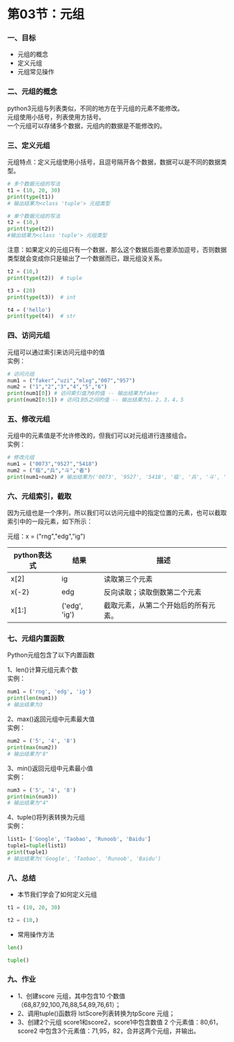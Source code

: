 # 第03节：元组

### 一、目标

- 元组的概念
- 定义元组
- 元组常见操作

### 二、元组的概念
python3元组与列表类似，不同的地方在于元组的元素不能修改。  
元组使用小括号，列表使用方括号。  
一个元组可以存储多个数据，元组内的数据是不能修改的。  
### 三、定义元组
元组特点：定义元组使用小括号，且逗号隔开各个数据，数据可以是不同的数据类型。  
``` python
# 多个数据元组的写法
t1 = (10, 20, 30)
print(type(t1))
# 输出结果为<class 'tuple'> 元组类型

# 单个数据元组的写法
t2 = (10,)
print(type(t2))
#输出结果为<class 'tuple'> 元组类型 

```
注意：如果定义的元组只有一个数据，那么这个数据后面也要添加逗号，否则数据类型就会变成你只是输出了一个数据而已，跟元组没关系。  

``` python
t2 = (10,)
print(type(t2))  # tuple

t3 = (20)
print(type(t3))  # int

t4 = ('hello')
print(type(t4))  # str
```
### 四、访问元组
元组可以通过索引来访问元组中的值  
实例：  
``` python
# 访问元组
num1 = ("faker","uzi","mlxg","007","957")
num2 = ("1","2","3","4","5","6")
print(num1[0]) # 访问索引值为0的值 -- 输出结果为faker
print(num2[0:5]) # 访问1到5之间的值 -- 输出结果为1，2，3，4，5
```
### 五、修改元组
元组中的元素值是不允许修改的，但我们可以对元组进行连接组合。  
实例：  
``` python
# 修改元组
num1 = ("0073","9527","5418")
num2 = ("临","兵","斗","者")
print(num1+num2) # 输出结果为('0073', '9527', '5418', '临', '兵', '斗', '者')
```
### 六、元组索引，截取
因为元组也是一个序列，所以我们可以访问元组中的指定位置的元素，也可以截取索引中的一段元素，如下所示：  

元组：x = ("rng","edg","ig")  

|python表达式 |结果 |描述 |    
|-------|-------|-------|    
|x[2]|ig|读取第三个元素|  
|x{-2}|edg|反向读取；读取倒数第二个元素|  
|x[1:]|('edg', 'ig')|截取元素，从第二个开始后的所有元素。|

### 七、元组内置函数
Python元组包含了以下内置函数  

1、len()计算元组元素个数  
实例：  
``` python
num1 = ('rng', 'edg', 'ig')
print(len(num1))
# 输出结果为3
```
2、max()返回元组中元素最大值  
实例：  
``` python
num2 = ('5', '4', '8')
print(max(num2))
# 输出结果为"8"
```
3、min()返回元组中元素最小值  
实例：  
``` python
num3 = ('5', '4', '8')
print(min(num3))
# 输出结果为"4"
```
4、tuple()将列表转换为元组   
实例：  
``` python
list1= ['Google', 'Taobao', 'Runoob', 'Baidu']
tuple1=tuple(list1)
print(tuple1)
# 输出结果为('Google', 'Taobao', 'Runoob', 'Baidu')
```
### 八、总结
* 本节我们学会了如何定义元组  
``` python
t1 = (10, 20, 30)

t2 = (10,)
```
* 常用操作方法  
``` python
len()

tuple()
```
### 九、作业
- 1、创建score 元组，其中包含10 个数值（68,87,92,100,76,88,54,89,76,61）；  
- 2、调用tuple()函数将 lstScore列表转换为tpScore 元组；
- 3、创建2个元组 score1和score2，score1中包含数值 2 个元素值：80,61，score2 中包含3个元素值：71,95，82，合并这两个元组，并输出。







                                                      


